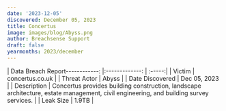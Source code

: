 ```yaml
---
date: '2023-12-05'
discovered: December 05, 2023
title: Concertus
image: images/blog/Abyss.png
author: Breachsense Support
draft: false
yearmonths: 2023/december
---
```


| Data Breach Report------------:     |:-------------:    | :-----:|
| Victim      | concertus.co.uk      | 
| Threat Actor      | Abyss      | 
| Date Discovered      | Dec 05, 2023      | 
| Description      | Concertus provides building construction, landscape architecture, estate management, civil engineering, and building survey services.      | 
| Leak Size      | 1.9TB      | 

